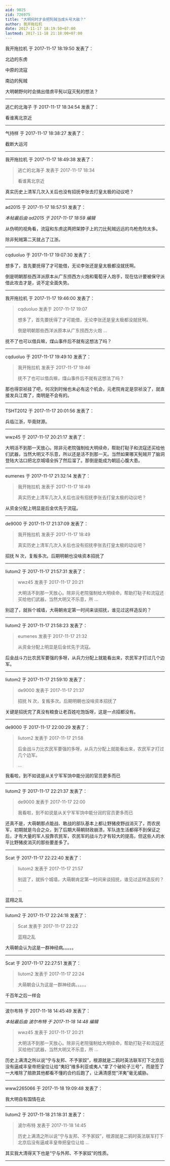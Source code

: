 ```yaml
---
aid: 9025
zid: 726975
title: "大明何时才会把髡贼当成头号大敌？"
author: 我开拖拉机
date: 2017-11-17 18:19:50+07:00
lastmod: 2017-11-18 21:18:00+07:00
---
```


我开拖拉机 于 2017-11-17 18:19:50 发表了：

北边的东虏

中原的流寇

南边的髡贼

大明朝野何时会搞出借虏平髡以寇灭髡的想法？

---

逃亡的北海子 于 2017-11-17 18:34:54 发表了：

看谁离北京近

---

气持样 于 2017-11-17 18:38:27 发表了：

截断大运河

---

我开拖拉机 于 2017-11-17 18:49:38 发表了：

> 逃亡的北海子 发表于 2017-11-17 18:34
>
> 看谁离北京近

真实历史上清军几次入关后也没有招抚李张去打皇太极的动议吧？

---

ad2015 于 2017-11-17 18:57:51 发表了：

_本帖最后由 ad2015 于 2017-11-17 18:59 编辑_

从伪明的视角看，流寇和东虏这两把架脖子上的刀比髡贼远远的鸟枪危险太多。

除非髡贼第二天就占了江浙。

---

cqduoluo 于 2017-11-17 19:07:30 发表了：

想多了，首先要抚得了才可能借，无论李张还是皇太极都没就抚啊。

倒是明朝那些西洋派原本从广东捞西方火炮和葡萄牙人炮手，现在估计要被保守派借此攻击才是，说不定全面失势。

---

我开拖拉机 于 2017-11-17 19:46:00 发表了：

> cqduoluo 发表于 2017-11-17 19:07
>
> 想多了，首先要抚得了才可能借，无论李张还是皇太极都没就抚啊。
>
> 倒是明朝那些西洋派原本从广东捞西方火炮 ...

抚不了也可以借兵嘛，煤山事件后不就有这想法了吗？

---

cqduoluo 于 2017-11-17 19:49:10 发表了：

> 我开拖拉机 发表于 2017-11-17 19:46
>
> 抚不了也可以借兵嘛，煤山事件后不就有这想法了吗？

那也得崇祯挂了吧，何况到时候也未必有这个机会，元老院肯定是崇祯没了，就直接发兵江南了，南明是不会有的。

---

TSHT2012 于 2017-11-17 20:01:56 发表了：

兵临江浙，毕竟财源。

---

wwz45 于 2017-11-17 20:21:17 发表了：

大明活不到那一天放心。除非元老院强制给大明续命，帮助打鞑子和流寇还买给他们武器，当然大明又不乐意，所以还是活不到那一天。当然如果哪天髡贼开了脑洞登陆大沽口把北京城墙全拆了然后溜了。那倒是能成为朝廷心腹大患。

---

eumenes 于 2017-11-17 21:32:14 发表了：

> 我开拖拉机 发表于 2017-11-17 18:49
>
> 真实历史上清军几次入关后也没有招抚李张去打皇太极的动议吧？

从资金分配上明显是后金优先于流寇。

---

de9000 于 2017-11-17 21:37:09 发表了：

> 我开拖拉机 发表于 2017-11-17 18:49
>
> 真实历史上清军几次入关后也没有招抚李张去打皇太极的动议吧？

招抚 N 次，复叛多次。后期明朝也没啥资本招抚了

---

liutom2 于 2017-11-17 21:57:31 发表了：

> wwz45 发表于 2017-11-17 20:21
>
> 大明活不到那一天放心。除非元老院强制给大明续命，帮助打鞑子和流寇还买给他们武器，当然大明又不乐意，所 ...

别逗了，就拆个城墙，大萌朝肯定第一时间来谈招抚，谁见过这样造反的？

---

liutom2 于 2017-11-17 21:58:23 发表了：

> eumenes 发表于 2017-11-17 21:32
>
> 从资金分配上明显是后金优先于流寇。

后金战斗力比农民军要强的多呀，从兵力分配上就能看出来，农民军才打过几个边军。

---

liutom2 于 2017-11-17 21:59:10 发表了：

> de9000 发表于 2017-11-17 21:37
>
> 招抚 N 次，复叛多次。后期明朝也没啥资本招抚了

关键是招抚完了真没有粮食让老百姓吃饱饭呀，这是一点招都没有。

---

de9000 于 2017-11-17 22:00:29 发表了：

> liutom2 发表于 2017-11-17 21:58
>
> 后金战斗力比农民军要强的多呀，从兵力分配上就能看出来，农民军才打过几个边军。
>
> ...

我看啦，到不如说是从关宁军军饷中能分润的官员更多而已

---

liutom2 于 2017-11-17 22:21:37 发表了：

> de9000 发表于 2017-11-17 22:00
>
> 我看啦，到不如说是从关宁军军饷中能分润的官员更多而已

还真不是，大萌朝那点能战、敢战的部队基本上都让野猪皮野战消灭了，而农民军，初期就是乌合之众，到了后期大萌朝财政崩溃，军队连生活都得不到保证之后，才有大量的军人投靠农民军，农民军的战斗力才有较大的提高，但这些人的水平比野猪皮消灭的那些要差多了。

---

Scat 于 2017-11-17 22:22:40 发表了：

> liutom2 发表于 2017-11-17 21:57
>
> 别逗了，就拆个城墙，大萌朝肯定第一时间来谈招抚，谁见过这样造反的？
>
> ...

蓝翔之乱

---

liutom2 于 2017-11-17 22:24:18 发表了：

> Scat 发表于 2017-11-17 22:22
>
> 蓝翔之乱

大萌朝会认为这是一群神经病。。。。。

---

Scat 于 2017-11-17 22:27:51 发表了：

> liutom2 发表于 2017-11-17 22:24
>
> 大萌朝会认为这是一群神经病。。。。。

千百年之后一样会

---

波尔布特 于 2017-11-18 14:45:49 发表了：

_本帖最后由 波尔布特 于 2017-11-18 14:48 编辑_

> wwz45 发表于 2017-11-17 20:21
>
> 大明活不到那一天放心。除非元老院强制给大明续命，帮助打鞑子和流寇还买给他们武器，当然大明又不乐意，所 ...

历史上满清之所以说“宁与友邦、不予家奴”，根源就是二鸦时英法联军打下北京后没有逼咸丰皇帝把皇位让给“夷妇”维多利亚或夷人“拿了个破轮子三号”，而是签了一大堆除了赔款其他都看不懂的合约后跑了，让满清感觉“洋夷”毫无威胁。

---

www2265066 于 2017-11-18 19:09:48 发表了：

我大明自有国情在此

---

liutom2 于 2017-11-18 21:18:31 发表了：

> 波尔布特 发表于 2017-11-18 14:45
>
> 历史上满清之所以说“宁与友邦、不予家奴”，根源就是二鸦时英法联军打下北京后没有逼咸丰皇帝把皇位让给 ...

其实我大清得天下也是“宁与外邦、不予家奴”的性质。

---
